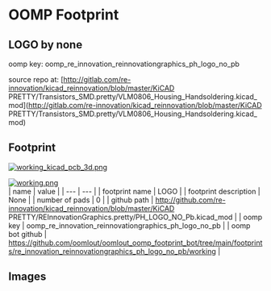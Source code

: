 # OOMP Footprint  
## LOGO  by none  
  
oomp key: oomp_re_innovation_reinnovationgraphics_ph_logo_no_pb  
  
source repo at: [http://gitlab.com/re-innovation/kicad_reinnovation/blob/master/KiCAD PRETTY/Transistors_SMD.pretty/VLM0806_Housing_Handsoldering.kicad_mod](http://gitlab.com/re-innovation/kicad_reinnovation/blob/master/KiCAD PRETTY/Transistors_SMD.pretty/VLM0806_Housing_Handsoldering.kicad_mod)  
## Footprint  
  
[![working_kicad_pcb_3d.png](working_kicad_pcb_3d_600.png)](working_kicad_pcb_3d.png)  
  
[![working.png](working_600.png)](working.png)  
| name | value | 
| --- | --- | 
| footprint name | LOGO | 
| footprint description | None | 
| number of pads | 0 | 
| github path | http://github.com/re-innovation/kicad_reinnovation/blob/master/KiCAD PRETTY/REInnovationGraphics.pretty/PH_LOGO_NO_Pb.kicad_mod | 
| oomp key | oomp_re_innovation_reinnovationgraphics_ph_logo_no_pb | 
| oomp bot github | https://github.com/oomlout/oomlout_oomp_footprint_bot/tree/main/footprints/re_innovation_reinnovationgraphics_ph_logo_no_pb/working | 
## Images  
